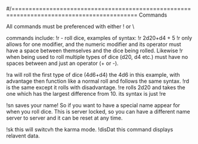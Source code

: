 #/==========================================================================================
Commands

All commands must be preferenced with either ! or \

commands include:
!r - roll dice,  examples of syntax: !r 2d20+d4 + 5
!r only allows for one modifier, and the numeric modifier and its operator must have a space between themselves and the dice being rolled.
Likewise !r when being used to roll multiple types of dice (d20, d4 etc.) must have no spaces between and just an operator (+ or -).

!ra will roll the first type of dice (4d6+d4) the 4d6 in this example, with advantage then function like a normal roll and follows the same syntax.
!rd is the same except it rolls with disadvantage.
!re rolls 2d20 and takes the one which has the largest difference from 10. its syntax is just !re

!sn saves your name! So if you want to have a special name appear for when you roll dice.
This is server locked, so you can have a different name server to server and it can be reset at any time.

!sk this will switcvh the karma mode.
!disDat this command displays relavent data.
